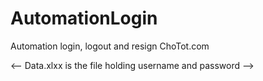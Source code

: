 # AutomationLogin

Automation login, logout and resign ChoTot.com

<-- Data.xlxx is the file holding username and password -->
